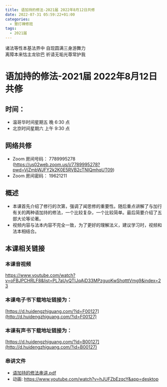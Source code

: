 ```yaml
---
title: 语加持的修法-2021届 2022年8月12日共修
date: 2022-07-31 05:59:22+01:00
categories:
  - 慧灯禅修班
tags:
  - 2021届
---
```

<!--StartFragment-->

诸法等性本基法界中 自现圆满三身游舞力\
离障本来怙主龙钦巴 祈请无垢光尊常护我

# 语加持的修法-2021届 2022年8月12日共修

## 时间：

* 温哥华时间星期五 晚 6:30 点
* 北京时间星期六 上午 9:30 点

## 网络共修

* Zoom 房间号码： 7789995278 (<https://us02web.zoom.us/j/7789995278?pwd=VjZmbWJFY2k2K0E5RVB2cTNIQmhqUT09>)
* Zoom 房间密码： 19621211

## 概述

* 本课首先介绍了修行的次第，强调了闻思修的重要性。随后重点讲解了与加行有关的两种语加持的修法，一个比较复杂，一个比较简单。最后简要介绍了五部大论等论著。
* 视频内容与法本内容不完全一致，为了更好的理解法义，建议学习时，视频和法本相结合。

## 本课相关链接

### 本课音视频

<https://www.youtube.com/watch?v=oFBJPCHRLF8&list=PL7aUyQTIJqAjD33MPzguoKwShqtttVmg9&index=23>

### 本课电子书下载地址链接为：

[https://d.huidengzhiguang.com/?id=F00127](http://d.huidengzhiguang.com/?id=F00127)

### 本课有声书下载地址链接为：

[https://d.huidengzhiguang.com/?id=B00127](http://d.huidengzhiguang.com/?id=B00127)

### 串讲文件

* [语加持的修法串讲.pdf](http://huidengchanxiu.net/hdv/f/up/%E8%AF%AD%E5%8A%A0%E6%8C%81%E7%9A%84%E4%BF%AE%E6%B3%95%E4%B8%B2%E8%AE%B2.pdf)
* 动画: <https://www.youtube.com/watch?v=hJUFZbEzqcY&app=desktop>